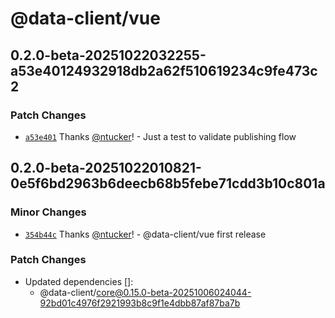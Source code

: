 # @data-client/vue

## 0.2.0-beta-20251022032255-a53e40124932918db2a62f510619234c9fe473c2

### Patch Changes

- [`a53e401`](https://github.com/reactive/data-client/commit/a53e40124932918db2a62f510619234c9fe473c2) Thanks [@ntucker](https://github.com/ntucker)! - Just a test to validate publishing flow

## 0.2.0-beta-20251022010821-0e5f6bd2963b6deecb68b5febe71cdd3b10c801a

### Minor Changes

- [`354b44c`](https://github.com/reactive/data-client/commit/354b44ca60a95cca64619d19c3314090d8edb29e) Thanks [@ntucker](https://github.com/ntucker)! - @data-client/vue first release

### Patch Changes

- Updated dependencies []:
  - @data-client/core@0.15.0-beta-20251006024044-92bd01c4976f2921993b8c9f1e4dbb87af87ba7b
